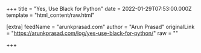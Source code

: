 
+++
title = "Yes, Use Black for Python"
date = 2022-01-29T07:53:00.000Z
template = "html_content/raw.html"

[extra]
feedName = "arunkprasad.com"
author = "Arun Prasad"
originalLink = "https://arunkprasad.com/log/yes-use-black-for-python/"
raw = ""

+++

